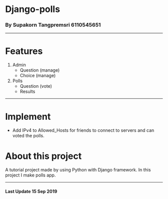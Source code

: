 # Django-polls
### By Supakorn Tangpremsri 6110545651
---
# Features
1. Admin
    * Question (manage)
    * Choice (manage)
2. Polls
    * Question (vote)
    * Results 
--- 
# Implement
* Add IPv4 to Allowed_Hosts for friends to connect to servers and can voted the polls.  
 
# About this project
A tutorial project made by using Python with Django framework. In this project I make polls app.

---
#### Last Update 15 Sep 2019

